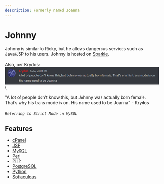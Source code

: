```yaml
---
description: Formerly named Joanna
---
```


# Johnny

Johnny is similar to Ricky, but he allows dangerous services such as Java/JSP to his users. Johnny is hosted on [Sparkie](../physical/sparkie.md).\
\
Also, per Krydos:\
![](../../.gitbook/assets/image.png)\


"A lot of people don’t know this, but Johnny was actually born female. That’s why his trans mode is on. His name used to be Joanna" - Krydos\
\
_`Referring to Strict Mode in MySQL`_



## Features

* [cPanel](../../features/cpanel.md)
* [JSP](../../features/java.md)
* [MySQL](../../management/mysql.md)
* [Perl](../../tutorials/perl.md)
* [PHP](../../features/php.md)
* [PostgreSQL](../../features/postgresql.md)
* [Python](../../features/python.md)
* [Softaculous](../../features/softaculous.md)
